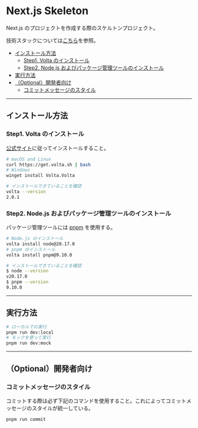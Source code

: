 # Next.js Skeleton

Next.js のプロジェクトを作成する際のスケルトンプロジェクト。

技術スタックについては[こちら](docs/technology-stack.md)を参照。

- [インストール方法](#インストール方法)
  - [Step1. Volta のインストール](#step1-volta-のインストール)
  - [Step2. Node.js およびパッケージ管理ツールのインストール](#step2-nodejs-およびパッケージ管理ツールのインストール)
- [実行方法](#実行方法)
- [（Optional）開発者向け](#optional開発者向け)
  - [コミットメッセージのスタイル](#コミットメッセージのスタイル)

---

## インストール方法

### Step1. Volta のインストール

[公式サイト](https://docs.volta.sh/guide/getting-started)に従ってインストールすること。

```bash
# macOS and Linux
curl https://get.volta.sh | bash
# Windows
winget install Volta.Volta

# インストールできていることを確認
volta --version
2.0.1
```

### Step2. Node.js およびパッケージ管理ツールのインストール

パッケージ管理ツールには [pnpm](https://pnpm.io/ja/) を使用する。

```bash
# Node.js のインストール
volta install node@20.17.0
# pnpm のインストール
volta install pnpm@9.10.0

# インストールできていることを確認
$ node --version
v20.17.0
$ pnpm --version
9.10.0
```

---

## 実行方法

```bash
# ローカルでの実行
pnpm run dev:local
# モックを使って実行
pnpm run dev:mock
```

---

## （Optional）開発者向け

### コミットメッセージのスタイル

コミットする際は必ず下記のコマンドを使用すること。これによってコミットメッセージのスタイルが統一している。

```bash
pnpm run commit
```
